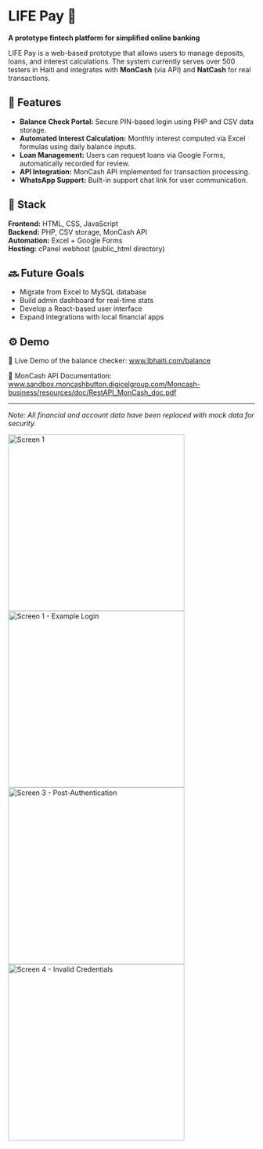 # LIFE Pay 💸  
**A prototype fintech platform for simplified online banking**

LIFE Pay is a web-based prototype that allows users to manage deposits, loans, and interest calculations. The system currently serves over 500 testers in Haiti and integrates with **MonCash** (via API) and **NatCash** for real transactions.  

## 🧩 Features
- **Balance Check Portal:** Secure PIN-based login using PHP and CSV data storage.
- **Automated Interest Calculation:** Monthly interest computed via Excel formulas using daily balance inputs.
- **Loan Management:** Users can request loans via Google Forms, automatically recorded for review.
- **API Integration:** MonCash API implemented for transaction processing.
- **WhatsApp Support:** Built-in support chat link for user communication.

## 🧠 Stack
**Frontend:** HTML, CSS, JavaScript  
**Backend:** PHP, CSV storage, MonCash API  
**Automation:** Excel + Google Forms  
**Hosting:** cPanel webhost (public_html directory)

## 🔜 Future Goals
- Migrate from Excel to MySQL database
- Build admin dashboard for real-time stats
- Develop a React-based user interface
- Expand integrations with local financial apps

## ⚙️ Demo
🔗 Live Demo of the balance checker: www.lbhaiti.com/balance

🧾 MonCash API Documentation: www.sandbox.moncashbutton.digicelgroup.com/Moncash-business/resources/doc/RestAPI_MonCash_doc.pdf

---

*Note: All financial and account data have been replaced with mock data for security.*

<img height="360" alt="Screen 1" src="https://github.com/user-attachments/assets/4ca9341c-bfde-4440-96f9-907e9bf1c4da" />
<img height="360" alt="Screen 1 - Example Login" src="https://github.com/user-attachments/assets/7187f649-e347-45a2-a334-2174814cf70c" />
<img height="360" alt="Screen 3 - Post-Authentication" src="https://github.com/user-attachments/assets/d533465b-1610-4813-95f5-c12c0d924328" />
<img height="360" alt="Screen 4 - Invalid Credentials" src="https://github.com/user-attachments/assets/783e277a-c3d6-49c7-ace4-f3e82cd9cddd" />

